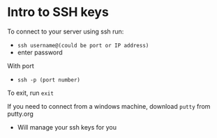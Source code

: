 # Intro to SSH keys

To connect to your server using ssh run:

- `ssh username@(could be port or IP address)`
- enter password

With port

- `ssh -p (port number)`

To exit, run `exit`

If you need to connect from a windows machine, download `putty` from putty.org

- Will manage your ssh keys for you
